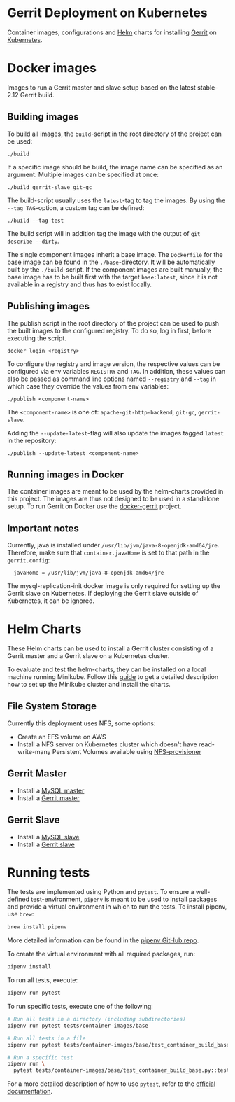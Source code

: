# Gerrit Deployment on Kubernetes

Container images, configurations and [Helm](https://helm.sh/) charts for installing
[Gerrit](https://www.gerritcodereview.com/) on [Kubernetes](https://kubernetes.io/).

# Docker images

Images to run a Gerrit master and slave setup based on the latest stable-2.12 Gerrit build.

## Building images

To build all images, the `build`-script in the root directory of the project can
be used:

```
./build
```

If a specific image should be build, the image name can be specified as an argument.
Multiple images can be specified at once:

```
./build gerrit-slave git-gc
```

The build-script usually uses the `latest`-tag to tag the images. By using the
`--tag TAG`-option, a custom tag can be defined:

```
./build --tag test
```

The build script will in addition tag the image with the output of
`git describe --dirty`.

The single component images inherit a base image. The `Dockerfile` for the base
image can be found in the `./base`-directory. It will be
automatically built by the `./build`-script. If the component images are built
manually, the base image has to be built first with the target
`base:latest`, since it is not available in a registry and thus has
to exist locally.

## Publishing images

The publish script in the root directory of the project can be used to push the
built images to the configured registry. To do so, log in first, before executing
the script.

```
docker login <registry>
```

To configure the registry and image version, the respective values can be
configured via env variables `REGISTRY` and `TAG`. In addition, these values can
also be passed as command line options named `--registry` and `--tag` in which
case they override the values from env variables:

```
./publish <component-name>
```

The `<component-name>` is one of: `apache-git-http-backend`, `git-gc`,
`gerrit-slave`.

Adding the `--update-latest`-flag will also update the images tagged `latest` in
the repository:

```
./publish --update-latest <component-name>
```


## Running images in Docker

The container images are meant to be used by the helm-charts provided in this
project. The images are thus not designed to be used in a standalone setup. To
run Gerrit on Docker use the
[docker-gerrit](https://gerrit-review.googlesource.com/admin/repos/docker-gerrit)
project.

## Important notes

Currently, java is installed under `/usr/lib/jvm/java-8-openjdk-amd64/jre`.
Therefore, make sure that `container.javaHome` is set to that path in the `gerrit.config`:
```
  javaHome = /usr/lib/jvm/java-8-openjdk-amd64/jre
```

The mysql-replication-init docker image is only required for setting up the Gerrit
slave on Kubernetes. If deploying the Gerrit slave outside of Kubernetes, it can
be ignored.

# Helm Charts

These Helm charts can be used to install a Gerrit cluster consisting of a
Gerrit master and a Gerrit slave on a Kubernetes cluster.

To evaluate and test the helm-charts, they can be installed on a local machine
running Minikube. Follow this [guide](Documentation/minikube.md) to get a detailed
description how to set up the Minikube cluster and install the charts.

## File System Storage

Currently this deployment uses NFS, some options:

* Create an EFS volume on AWS
* Install a NFS server on Kubernetes cluster which doesn't have read-write-many
Persistent Volumes available using
[NFS-provisioner](helm-charts/gerrit-master/docs/nfs-provisioner.md)

## Gerrit Master

* Install a [MySQL master](helm-charts/gerrit-master/docs/mysqld.md)
* Install a [Gerrit master](helm-charts/gerrit-master/README.md)

## Gerrit Slave

* Install a [MySQL slave](helm-charts/gerrit-slave/docs/mysqld.md)
* Install a [Gerrit slave](helm-charts/gerrit-slave/README.md)

# Running tests

The tests are implemented using Python and `pytest`. To ensure a well-defined
test-environment, `pipenv` is meant to be used to install packages and provide a
virtual environment in which to run the tests. To install pipenv, use `brew`:

```sh
brew install pipenv
```

More detailed information can be found in the
[pipenv GitHub repo](https://github.com/pypa/pipenv).

To create the virtual environment with all required packages, run:

```sh
pipenv install
```

To run all tests, execute:

```sh
pipenv run pytest
```

To run specific tests, execute one of the following:

```sh
# Run all tests in a directory (including subdirectories)
pipenv run pytest tests/container-images/base

# Run all tests in a file
pipenv run pytest tests/container-images/base/test_container_build_base.py

# Run a specific test
pipenv run \
  pytest tests/container-images/base/test_container_build_base.py::test_build_base
```

For a more detailed description of how to use `pytest`, refer to the
[official documentation](https://docs.pytest.org/en/latest/contents.html).
